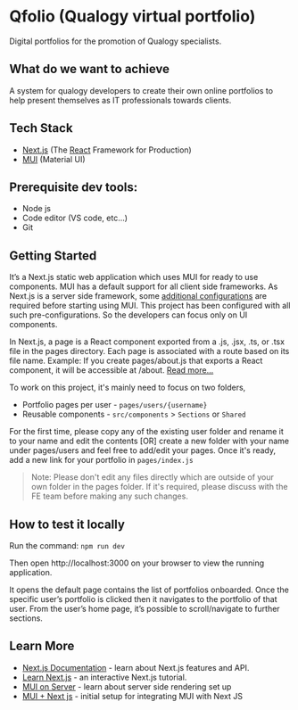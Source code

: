 # Qfolio (Qualogy virtual portfolio)

Digital portfolios for the promotion of Qualogy specialists.

## What do we want to achieve

A system for qualogy developers to create their own online portfolios to help present themselves as IT professionals towards clients.

## Tech Stack

- [Next.js](https://nextjs.org/docs/getting-started) (The [React](https://reactjs.org/docs/getting-started.html) Framework for Production)
- [MUI](https://mui.com/material-ui/getting-started/overview/) (Material UI)

## Prerequisite dev tools:

- Node js
- Code editor (VS code, etc…)
- Git

## Getting Started

It’s a Next.js static web application which uses MUI for ready to use components. MUI has a default support for all client side frameworks. As Next.js is a server side framework, some [additional configurations](https://mui.com/material-ui/guides/server-rendering/) are required before starting using MUI. This project has been configured with all such pre-configurations. So the developers can focus only on UI components.

In Next.js, a page is a React component exported from a .js, .jsx, .ts, or .tsx file in the pages directory. Each page is associated with a route based on its file name. Example: If you create pages/about.js that exports a React component, it will be accessible at /about. [Read more...](https://nextjs.org/docs/basic-features/pages)

To work on this project, it's mainly need to focus on two folders,

- Portfolio pages per user - `pages/users/{username}`
- Reusable components - `src/components` > `Sections` or `Shared`

For the first time, please copy any of the existing user folder and rename it to your name and edit the contents [OR] create a new folder with your name under pages/users and feel free to add/edit your pages. Once it's ready, add a new link for your portfolio in `pages/index.js`

> Note: Please don't edit any files directly which are outside of your own folder in the pages folder. If it's required, please discuss with the FE team before making any such changes.

## How to test it locally

Run the command: `npm run dev`

Then open http://localhost:3000 on your browser to view the running application.

It opens the default page contains the list of portfolios onboarded. Once the specific user’s portfolio is clicked then it navigates to the portfolio of that user. From the user’s home page, it’s possible to scroll/navigate to further sections.

## Learn More

- [Next.js Documentation](https://nextjs.org/docs) - learn about Next.js features and API.
- [Learn Next.js](https://nextjs.org/learn) - an interactive Next.js tutorial.
- [MUI on Server](https://mui.com/material-ui/guides/server-rendering/) - learn about server side rendering set up
- [MUI + Next js](https://github.com/mui/material-ui/tree/HEAD/examples/nextjs) - initial setup for integrating MUI with Next JS
